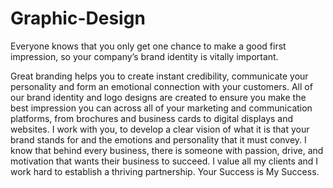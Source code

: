 # Graphic-Design
Everyone knows that you only get one chance to make a good first impression, so your company’s brand identity is vitally important. 

Great branding helps you to create instant credibility, communicate your personality and form an emotional connection with your customers. All of our brand identity and logo designs are created to ensure you make the best impression you can across all of your marketing and communication platforms, from brochures and business cards to digital displays and websites. I work with you, to develop a clear vision of what it is that your brand stands for and the emotions and personality that it must convey.
I know that behind every business, there is someone with passion, drive, and motivation that wants their business to succeed. I value all my clients and I work hard to establish a thriving partnership. Your Success is My Success.
